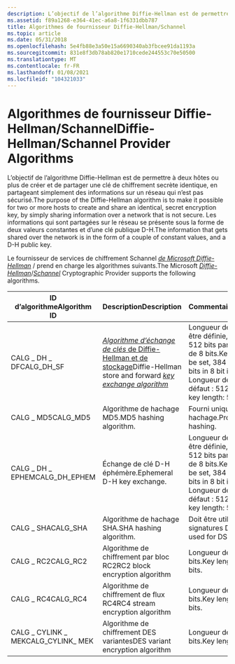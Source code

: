 ```yaml
---
description: L’objectif de l’algorithme Diffie-Hellman est de permettre à deux hôtes ou plus de créer et de partager une clé de chiffrement secrète identique, en partageant simplement des informations sur un réseau qui n’est pas sécurisé.
ms.assetid: f89a1268-e364-41ec-a6a8-1f6331dbb787
title: Algorithmes de fournisseur Diffie-Hellman/Schannel
ms.topic: article
ms.date: 05/31/2018
ms.openlocfilehash: 5e4fb88e3a50e15a6690340ab3fbcee91da1193a
ms.sourcegitcommit: 831e8f3db78ab820e1710cede244553c70e50500
ms.translationtype: MT
ms.contentlocale: fr-FR
ms.lasthandoff: 01/08/2021
ms.locfileid: "104321033"
---
```

# <a name="diffie-hellmanschannel-provider-algorithms"></a><span data-ttu-id="6cc0b-103">Algorithmes de fournisseur Diffie-Hellman/Schannel</span><span class="sxs-lookup"><span data-stu-id="6cc0b-103">Diffie-Hellman/Schannel Provider Algorithms</span></span>

<span data-ttu-id="6cc0b-104">L’objectif de l’algorithme Diffie-Hellman est de permettre à deux hôtes ou plus de créer et de partager une clé de chiffrement secrète identique, en partageant simplement des informations sur un réseau qui n’est pas sécurisé.</span><span class="sxs-lookup"><span data-stu-id="6cc0b-104">The purpose of the Diffie-Hellman algorithm is to make it possible for two or more hosts to create and share an identical, secret encryption key, by simply sharing information over a network that is not secure.</span></span> <span data-ttu-id="6cc0b-105">Les informations qui sont partagées sur le réseau se présente sous la forme de deux valeurs constantes et d’une clé publique D-H.</span><span class="sxs-lookup"><span data-stu-id="6cc0b-105">The information that gets shared over the network is in the form of a couple of constant values, and a D-H public key.</span></span>

<span data-ttu-id="6cc0b-106">Le fournisseur de services de chiffrement Schannel [*de Microsoft Diffie-Hellman*](../secgloss/d-gly.md) / [](../secgloss/s-gly.md) prend en charge les algorithmes suivants.</span><span class="sxs-lookup"><span data-stu-id="6cc0b-106">The Microsoft [*Diffie-Hellman*](../secgloss/d-gly.md)/[*Schannel*](../secgloss/s-gly.md) Cryptographic Provider supports the following algorithms.</span></span>



| <span data-ttu-id="6cc0b-107">ID d’algorithme</span><span class="sxs-lookup"><span data-stu-id="6cc0b-107">Algorithm ID</span></span>                  | <span data-ttu-id="6cc0b-108">Description</span><span class="sxs-lookup"><span data-stu-id="6cc0b-108">Description</span></span>                                                                                                                                           | <span data-ttu-id="6cc0b-109">Commentaires</span><span class="sxs-lookup"><span data-stu-id="6cc0b-109">Comments</span></span>                                                                                                   |
|-------------------------------|-------------------------------------------------------------------------------------------------------------------------------------------------------|------------------------------------------------------------------------------------------------------------|
| <span data-ttu-id="6cc0b-110">CALG \_ DH \_ DF</span><span class="sxs-lookup"><span data-stu-id="6cc0b-110">CALG\_DH\_SF</span></span>                  | <span data-ttu-id="6cc0b-111">[ *Algorithme d’échange de clés* de Diffie-Hellman et de stockage](../secgloss/k-gly.md)</span><span class="sxs-lookup"><span data-stu-id="6cc0b-111">Diffie-Hellman store and forward [*key exchange algorithm*](../secgloss/k-gly.md)</span></span> | <span data-ttu-id="6cc0b-112">Longueur de clé : peut être définie, 384 bits à 512 bits par incréments de 8 bits.</span><span class="sxs-lookup"><span data-stu-id="6cc0b-112">Key length: Can be set, 384 bits to 512 bits in 8 bit increments.</span></span> <span data-ttu-id="6cc0b-113">Longueur de clé par défaut : 512 bits.</span><span class="sxs-lookup"><span data-stu-id="6cc0b-113">Default key length: 512 bits.</span></span><br/> |
| <span data-ttu-id="6cc0b-114">CALG \_ MD5</span><span class="sxs-lookup"><span data-stu-id="6cc0b-114">CALG\_MD5</span></span>                     | <span data-ttu-id="6cc0b-115">Algorithme de hachage MD5.</span><span class="sxs-lookup"><span data-stu-id="6cc0b-115">MD5 hashing algorithm.</span></span>                                                                                                                                | <span data-ttu-id="6cc0b-116">Fourni uniquement pour le hachage.</span><span class="sxs-lookup"><span data-stu-id="6cc0b-116">Provided only for hashing.</span></span>                                                                                 |
| <span data-ttu-id="6cc0b-117">CALG \_ DH \_ EPHEM</span><span class="sxs-lookup"><span data-stu-id="6cc0b-117">CALG\_DH\_EPHEM</span></span>               | <span data-ttu-id="6cc0b-118">Échange de clé D-H éphémère.</span><span class="sxs-lookup"><span data-stu-id="6cc0b-118">Ephemeral D-H key exchange.</span></span>                                                                                                                           | <span data-ttu-id="6cc0b-119">Longueur de clé : peut être définie, 384 bits à 512 bits par incréments de 8 bits.</span><span class="sxs-lookup"><span data-stu-id="6cc0b-119">Key length: Can be set, 384 bits to 512 bits in 8 bit increments.</span></span> <span data-ttu-id="6cc0b-120">Longueur de clé par défaut : 512 bits.</span><span class="sxs-lookup"><span data-stu-id="6cc0b-120">Default key length: 512 bits.</span></span><br/> |
| <span data-ttu-id="6cc0b-121">CALG \_ SHA</span><span class="sxs-lookup"><span data-stu-id="6cc0b-121">CALG\_SHA</span></span>                     | <span data-ttu-id="6cc0b-122">Algorithme de hachage SHA.</span><span class="sxs-lookup"><span data-stu-id="6cc0b-122">SHA hashing algorithm.</span></span>                                                                                                                                | <span data-ttu-id="6cc0b-123">Doit être utilisé pour les signatures DSS.</span><span class="sxs-lookup"><span data-stu-id="6cc0b-123">Must be used for DSS signatures.</span></span>                                                                           |
| <span data-ttu-id="6cc0b-124">CALG \_ RC2</span><span class="sxs-lookup"><span data-stu-id="6cc0b-124">CALG\_RC2</span></span>                     | <span data-ttu-id="6cc0b-125">Algorithme de chiffrement par bloc RC2</span><span class="sxs-lookup"><span data-stu-id="6cc0b-125">RC2 block encryption algorithm</span></span>                                                                                                                        | <span data-ttu-id="6cc0b-126">Longueur de clé : 40 à 88 bits.</span><span class="sxs-lookup"><span data-stu-id="6cc0b-126">Key length: 40 to 88 bits.</span></span>                                                                                 |
| <span data-ttu-id="6cc0b-127">CALG \_ RC4</span><span class="sxs-lookup"><span data-stu-id="6cc0b-127">CALG\_RC4</span></span>                     | <span data-ttu-id="6cc0b-128">Algorithme de chiffrement de flux RC4</span><span class="sxs-lookup"><span data-stu-id="6cc0b-128">RC4 stream encryption algorithm</span></span>                                                                                                                       | <span data-ttu-id="6cc0b-129">Longueur de clé : 40 à 88 bits.</span><span class="sxs-lookup"><span data-stu-id="6cc0b-129">Key length: 40 to 88 bits.</span></span>                                                                                 |
| <span data-ttu-id="6cc0b-130">CALG \_ CYLINK \_ MEK</span><span class="sxs-lookup"><span data-stu-id="6cc0b-130">CALG\_CYLINK\_ MEK</span></span><br/> | <span data-ttu-id="6cc0b-131">Algorithme de chiffrement DES variantes</span><span class="sxs-lookup"><span data-stu-id="6cc0b-131">DES variant encryption algorithm</span></span>                                                                                                                      | <span data-ttu-id="6cc0b-132">Longueur de clé : 40 bits.</span><span class="sxs-lookup"><span data-stu-id="6cc0b-132">Key length: 40 bits.</span></span>                                                                                       |



 

 

 
